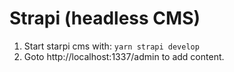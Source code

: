 # Strapi (headless CMS)

1. Start starpi cms with: `yarn strapi develop`  
2. Goto http://localhost:1337/admin  to add content.
